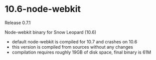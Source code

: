 10.6-node-webkit
================

Release 0.7.1

Node-webkit binary for Snow Leopard (10.6)

- default node-webkit is compiled for 10.7 and crashes on 10.6
- this version is compiled from sources without any changes
- compilation requires roughly 19GB of disk space, final binary is 61M
